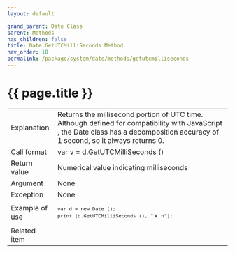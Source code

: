 ```yaml
---
layout: default

grand_parent: Date Class
parent: Methods
has_children: false
title: Date.GetUTCMilliSeconds Method
nav_order: 18
permalink: /package/system/date/methods/getutcmilliseconds
---
```

# {{ page.title }}


<table>
  <tr>
    <td>Explanation</td>
    <td colspan="2">Returns the millisecond portion of UTC time. Although defined for compatibility with JavaScript , the Date class has a decomposition accuracy of 1 second, so it always returns 0.</td>
  </tr>
  <tr>
    <td>Call format</td>
    <td colspan="2">var v = d.GetUTCMilliSeconds ()</td>
  </tr>
  <tr>
    <td>Return value</td>
    <td colspan="2">Numerical value indicating milliseconds</td>
  </tr>  
  <tr>
    <td>Argument</td>
    <td colspan="2">None</td>
  </tr>
  <tr>
    <td>Exception</td>
    <td colspan="2">None</td>
  </tr>
  <tr>
    <td>Example of use</td>
    <td colspan="2"><code><pre>var d = new Date ();
print (d.GetUTCMilliSeconds (), "￥ n");</pre></code></td>
  </tr>
  <tr>
    <td>Related item</td>
    <td colspan="2"></td>
  </tr>
</table>


